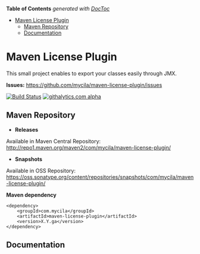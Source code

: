 **Table of Contents**  *generated with [DocToc](http://doctoc.herokuapp.com/)*

- [Maven License Plugin](#maven-license-plugin)
	- [Maven Repository](#maven-repository)
	- [Documentation](#documentation)

# Maven License Plugin #

This small project enables to export your classes easily through JMX.

__Issues:__ https://github.com/mycila/maven-license-plugin/issues

[![Build Status](https://travis-ci.org/mycila/maven-license-plugin.png?branch=master)](https://travis-ci.org/mycila/maven-license-plugin)
[![githalytics.com alpha](https://cruel-carlota.pagodabox.com/fbed748c90019f0149e7fbf0947525f9 "githalytics.com")](http://githalytics.com/mycila/maven-license-plugin)

## Maven Repository ##

 - __Releases__ 

Available in Maven Central Repository: http://repo1.maven.org/maven2/com/mycila/maven-license-plugin/

 - __Snapshots__
 
Available in OSS Repository:  https://oss.sonatype.org/content/repositories/snapshots/com/mycila/maven-license-plugin/

__Maven dependency__

    <dependency>
        <groupId>com.mycila</groupId>
        <artifactId>maven-license-plugin</artifactId>
        <version>X.Y.ga</version>
    </dependency>

## Documentation ##
